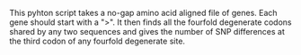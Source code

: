 This pyhton script takes a no-gap amino acid aligned file of genes. Each gene should start with a ">". It then finds all the fourfold degenerate codons shared by any two sequences and gives the number of SNP differences at the third codon of any fourfold degenerate site. 
